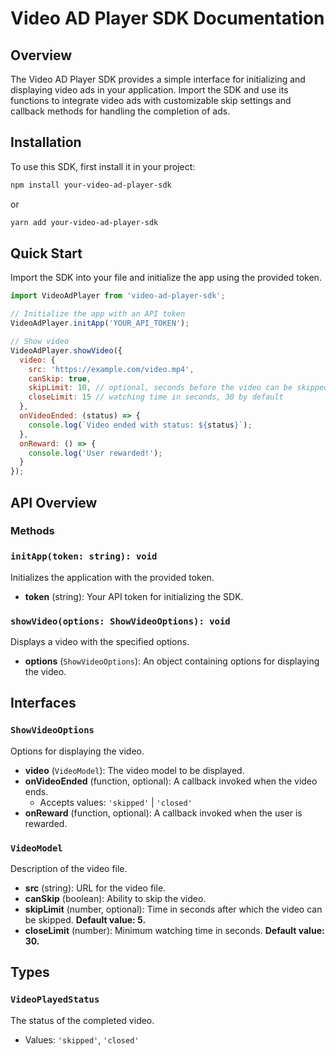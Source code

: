# Video AD Player SDK Documentation

## Overview

The Video AD Player SDK provides a simple interface for initializing and displaying video ads in your application. Import the SDK and use its functions to integrate video ads with customizable skip settings and callback methods for handling the completion of ads.

## Installation

To use this SDK, first install it in your project:

```bash
npm install your-video-ad-player-sdk
```
or
```bash
yarn add your-video-ad-player-sdk
```

## Quick Start
Import the SDK into your file and initialize the app using the provided token.

```javascript
import VideoAdPlayer from 'video-ad-player-sdk';

// Initialize the app with an API token
VideoAdPlayer.initApp('YOUR_API_TOKEN');

// Show video
VideoAdPlayer.showVideo({
  video: {
    src: 'https://example.com/video.mp4',
    canSkip: true,
    skipLimit: 10, // optional, seconds before the video can be skipped. 5 by default, if canSkip is true
    closeLimit: 15 // watching time in seconds, 30 by default
  },
  onVideoEnded: (status) => {
    console.log(`Video ended with status: ${status}`);
  },
  onReward: () => {
    console.log('User rewarded!');
  }
});
```

## API Overview

### Methods

### `initApp(token: string): void`

Initializes the application with the provided token.

- **token** (string): Your API token for initializing the SDK.

### `showVideo(options: ShowVideoOptions): void`

Displays a video with the specified options.

- **options** (`ShowVideoOptions`): An object containing options for displaying the video.

## Interfaces

### `ShowVideoOptions`

Options for displaying the video.

- **video** (`VideoModel`): The video model to be displayed.
- **onVideoEnded** (function, optional): A callback invoked when the video ends.
    - Accepts values: `'skipped'` | `'closed'`
- **onReward** (function, optional): A callback invoked when the user is rewarded.

### `VideoModel`

Description of the video file.

- **src** (string): URL for the video file.
- **canSkip** (boolean): Ability to skip the video.
- **skipLimit** (number, optional): Time in seconds after which the video can be skipped. **Default value: 5.**
- **closeLimit** (number): Minimum watching time in seconds. **Default value: 30.**

## Types

### `VideoPlayedStatus`

The status of the completed video.

- Values: `'skipped'`, `'closed'`
